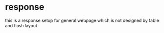 # response
this is a response setup for general webpage which is not designed by table and flash layout

